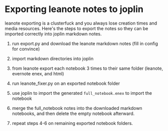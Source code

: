 # Exporting leanote notes to joplin

leanote exporting is a clusterfuck and you always lose creation times and media
resources. Here's the steps to export the notes so they can be imported correctly into
joplin markdown notes.

1. run export.py and download the leanote markdown notes (fill in config for convince)

2. import markdown directories into joplin

3. from leanote export each notebook 3 times to their same folder (leanote, evernote enex, and html)

4. run leanote_fixer.py on an exported notebook folder

5. use joplin to import the generated `full_notebook.enex` to import the notebook

6. merge the full_notebook notes into the downloaded markdown notebooks, and then delete
   the empty notebook afterward.

7. repeat steps 4-6 on remaining exported notebook folders.
